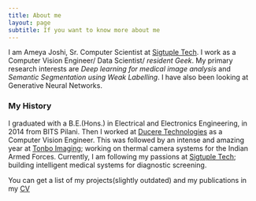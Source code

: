 ```yaml
---
title: About me
layout: page
subtitle: If you want to know more about me
---
```


I am Ameya Joshi, Sr. Computer Scientist at [Sigtuple Tech](https://sigtuple.com). I work as a Computer Vision Engineer/ Data Scientist/ <em>resident Geek</em>. My primary research interests are <em>Deep learning for medical image analysis</em> and <em>Semantic Segmentation using Weak Labelling</em>. I have also been looking at Generative Neural Networks. 


### My History

I graduated with a B.E.(Hons.) in Electrical and Electronics Engineering, in 2014 from BITS Pilani. Then I worked at [Ducere Technologies](https://lechal.com) as a Computer Vision Engineer. This was followed by an intense and amazing year at [Tonbo Imaging](https://tonboimaging.com); working on thermal camera systems for the Indian Armed Forces. Currently, I am following my passions at [Sigtuple Tech](https://sigtuple.com); building intelligent medical systems for diagnostic screening.

You can get a list of my projects(slightly outdated) and my publications in my [CV](/resume/AmeyaJoshi.pdf) 
